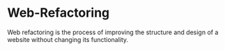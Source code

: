 # Web-Refactoring
Web refactoring is the process of improving the structure and design of a website without changing its functionality. 
